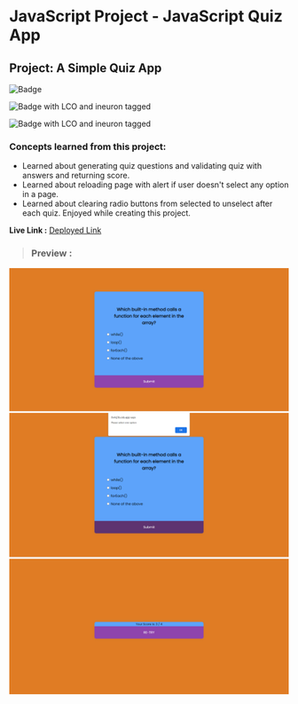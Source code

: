 # JavaScript Project - JavaScript Quiz App

## **Project: A Simple Quiz App**

![Badge](https://img.shields.io/badge/Javascript-Quiz_App-brightgreen " Simple Quiz App")

![Badge with LCO and ineuron tagged](https://img.shields.io/badge/Ineuron.ai-LCO-brightgreen)

![Badge with LCO and ineuron tagged](https://img.shields.io/badge/Full%20Stack%20JavaScript%20bootcamp-Hitesh%20Choudhary-brightgreen)

### Concepts learned from this project:
- Learned about generating quiz questions and validating quiz with answers and returning score.
- Learned about reloading page with alert if user doesn't select any option in a page.
- Learned about clearing radio buttons from selected to unselect after each quiz. Enjoyed while creating this project.


**Live Link :** [Deployed Link](https://js-project-quizapp.netlify.app/)
>### Preview :

![Homepage screenshot-1](preview.png)
![Homepage screenshot-1](preview1.png)
![Homepage screenshot-1](preview2.png)
